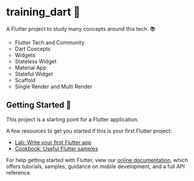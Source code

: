 # training_dart :wrench:

A Flutter project to study many concepts around this tech. :books:

<ul style="list-style-type:circle">
  <li>Flutter Tech and Community</li>
  <li>Dart Concepts</li>
  <li>Widgets</li>
  <li>Stateless Widget</li>
  <li>Material App</li>
  <li>Stateful Widget</li>
  <li>Scaffold</li>
  <li>Single Render and Multi Render</li>
</ul>

## Getting Started :electric_plug:

This project is a starting point for a Flutter application.

A few resources to get you started if this is your first Flutter project:

- [Lab: Write your first Flutter app](https://flutter.dev/docs/get-started/codelab)
- [Cookbook: Useful Flutter samples](https://flutter.dev/docs/cookbook)

For help getting started with Flutter, view our
[online documentation](https://flutter.dev/docs), which offers tutorials,
samples, guidance on mobile development, and a full API reference.
